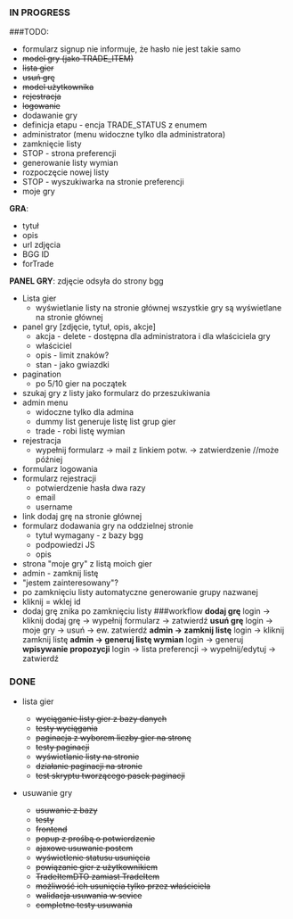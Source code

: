 ### IN PROGRESS

###TODO:
- formularz signup nie informuje, że hasło nie jest takie samo
- ~~model gry (jako TRADE_ITEM)~~
- ~~lista gier~~
- ~~usuń grę~~
- ~~model użytkownika~~
- ~~rejestracja~~
- ~~logowanie~~
- dodawanie gry
- definicja etapu - encja TRADE_STATUS z enumem
- administrator (menu widoczne tylko dla administratora)
- zamknięcie listy
- STOP - strona preferencji
- generowanie listy wymian
- rozpoczęcie nowej listy
- STOP - wyszukiwarka na stronie preferencji
- moje gry

__GRA__:
- tytuł
- opis
- url zdjęcia
- BGG ID
- forTrade

__PANEL GRY__:
zdjęcie odsyła do strony bgg

- Lista gier
  * wyświetlanie listy na stronie głównej
    wszystkie gry są wyświetlane na stronie głównej
- panel gry [zdjęcie, tytuł, opis, akcje]
  * akcja - delete - dostępna dla administratora i dla właściciela gry
  * właściciel
  * opis - limit znaków?
  * stan - jako gwiazdki
- pagination
  * po 5/10 gier na początek
- szukaj gry z listy jako formularz do przeszukiwania
- admin menu
  * widoczne tylko dla admina
  * dummy list generuje listę list grup gier
  * trade - robi listę wymian
- rejestracja
  * wypełnij formularz -> mail z linkiem potw. -> zatwierdzenie //może później
- formularz logowania
- formularz rejestracji
  * potwierdzenie hasła dwa razy
  * email
  * username
- link dodaj grę na stronie głównej
- formularz dodawania gry na oddzielnej stronie
  * tytuł wymagany - z bazy bgg
  * podpowiedzi JS
  * opis
- strona "moje gry" z listą moich gier
- admin - zamknij listę
- "jestem zainteresowany"?
- po zamknięciu listy automatyczne generowanie grupy nazwanej
- kliknij = wklej id
- dodaj grę znika po zamknięciu listy
###workflow
__dodaj grę__
login -> kliknij dodaj grę -> wypełnij formularz -> zatwierdź
__usuń grę__
login -> moje gry -> usuń -> ew. zatwierdź
__admin -> zamknij listę__
login -> kliknij zamknij listę
__admin -> generuj listę wymian__
login -> generuj
__wpisywanie propozycji__
login -> lista preferencji -> wypełnij/edytuj -> zatwierdź


### DONE
- lista gier
    - ~~wyciąganie listy gier z bazy danych~~
    - ~~testy wyciągania~~
    - ~~paginacja z wyborem liczby gier na stronę~~
    - ~~testy paginacji~~
    - ~~wyświetlanie listy na stronie~~
    - ~~działanie paginacji na stronie~~
    - ~~test skryptu tworzącego pasek paginacji~~

- usuwanie gry
    - ~~usuwanie z bazy~~
    - ~~testy~~
    - ~~frontend~~
    - ~~popup z prośbą o potwierdzenie~~
    - ~~ajaxowe usuwanie postem~~
    - ~~wyświetlenie statusu usunięcia~~
    - ~~powiązanie gier z użytkownikiem~~
    - ~~TradeItemDTO zamiast TradeItem~~
    - ~~możliwość ich usunięcia tylko przez właściciela~~
    - ~~walidacja usuwania w sevice~~
    - ~~completne testy usuwania~~